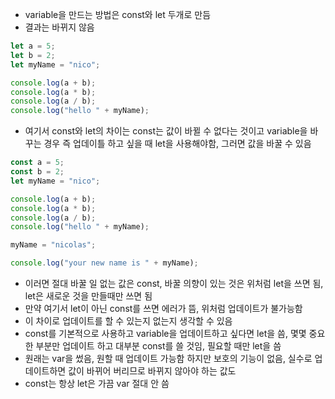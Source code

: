 - variable을 만드는 방법은 const와 let 두개로 만듬
- 결과는 바뀌지 않음

```jsx
let a = 5;
let b = 2;
let myName = "nico";

console.log(a + b);
console.log(a * b);
console.log(a / b);
console.log("hello " + myName);
```

- 여기서 const와 let의 차이는 const는 값이 바뀔 수 없다는 것이고 variable을 바꾸는 경우 즉 업데이틀 하고 싶을 때 let을 사용해야함, 그러면 값을 바꿀 수 있음

```jsx
const a = 5;
const b = 2;
let myName = "nico";

console.log(a + b);
console.log(a * b);
console.log(a / b);
console.log("hello " + myName);

myName = "nicolas";

console.log("your new name is " + myName);
```

- 이러면 절대 바꿀 일 없는 값은 const, 바꿀 의향이 있는 것은 위처럼 let을 쓰면 됨, let은 새로운 것을 만들때만 쓰면 됨
- 만약 여기서 let이 아닌 const를 쓰면 에러가 뜸, 위처럼 업데이트가 불가능함
- 이 차이로 업데이트를 할 수 있는지 없는지 생각할 수 있음
- const를 기본적으로 사용하고 variable을 업데이트하고 싶다면 let을 씀, 몇몇 중요한 부분만 업데이트 하고 대부분 const를 쓸 것임, 필요할 때만 let을 씀
- 원래는 var을 썼음, 원할 때 업데이트 가능함 하지만 보호의 기능이 없음, 실수로 업데이트하면 값이 바뀌어 버리므로 바뀌지 않아야 하는 값도
- const는 항상 let은 가끔 var 절대 안 씀